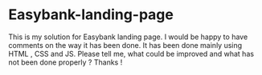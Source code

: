 # Easybank-landing-page
This is my solution for Easybank landing page. I would be happy to have comments on the way it has been done. It has been done mainly using HTML , CSS and JS. Please tell me, what could be improved and what has not been done properly ? Thanks !
